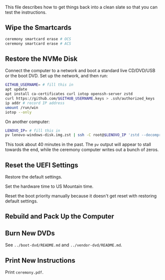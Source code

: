 This file describes how to get things back into a clean slate so that you can
test the instructions.

## Wipe the Smartcards

```sh
ceremony smartcard erase # OCS
ceremony smartcard erase # ACS
```

## Restore the NVMe Disk

Connect the computer to a network and boot a standard live CD/DVD/USB or the
boot DVD. Set up the network, and then run:

```sh
GITHUB_USERNAME= # fill this in
apt update
apt install ca-certificates curl iotop openssh-server zstd
curl https://github.com/$GITHUB_USERNAME.keys > .ssh/authorized_keys
ip addr # record IP address
umount /run/win
iotop --only
```

On another computer:

```sh
LENOVO_IP= # fill this in
pv lenovo-windows-disk.img.zst | ssh -C root@$LENOVO_IP 'zstd --decompress --stdout | dd bs=1M of=/dev/nvme0n1'
```

This took about 40 minutes in the past. The `pv` output will appear to stall
towards the end, while the ceremony computer writes out a bunch of zeros.

## Reset the UEFI Settings

Restore the default settings.

Set the hardware time to US Mountain time.

Reset the boot priority manually because it doesn't get reset with restoring
default settings.

## Rebuild and Pack Up the Computer

## Burn New DVDs

See `../boot-dvd/README.md` and `../vendor-dvd/README.md`.

## Print New Instructions

Print `ceremony.pdf`.
